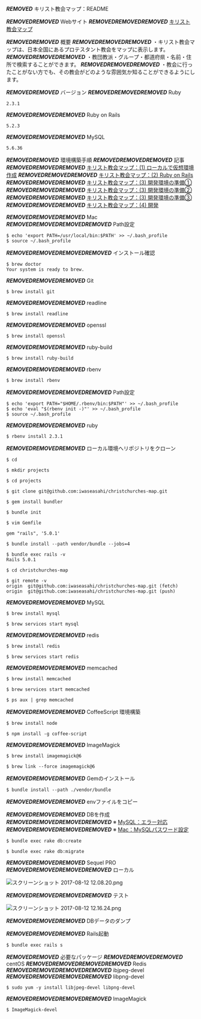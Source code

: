 ***REMOVED*** キリスト教会マップ：README

***REMOVED******REMOVED*** Webサイト
***REMOVED******REMOVED******REMOVED*** [キリスト教会マップ](https://www.christchurches-map.com/)

***REMOVED******REMOVED*** 概要
***REMOVED******REMOVED******REMOVED*** ・キリスト教会マップは、日本全国にあるプロテスタント教会をマップに表示します。
***REMOVED******REMOVED******REMOVED*** ・教団教派・グループ・都道府県・名前・住所で検索することができます。
***REMOVED******REMOVED******REMOVED*** ・教会に行ったことがない方でも、その教会がどのような雰囲気か知ることができるようにします。

***REMOVED******REMOVED*** バージョン
***REMOVED******REMOVED******REMOVED*** Ruby

````
2.3.1
````

***REMOVED******REMOVED******REMOVED*** Ruby on Rails

```
5.2.3
```

***REMOVED******REMOVED******REMOVED*** MySQL

```
5.6.36
```

***REMOVED******REMOVED*** 環境構築手順
***REMOVED******REMOVED******REMOVED*** 記事
***REMOVED******REMOVED******REMOVED*** [キリスト教会マップ：(1) ローカルで仮想環境作成](http://qiita.com/iwaseasahi/private/61859b1cc0fc451682f1)
***REMOVED******REMOVED******REMOVED*** [キリスト教会マップ：(2) Ruby on Rails](http://qiita.com/iwaseasahi/private/c54043ee76487074cc04)
***REMOVED******REMOVED******REMOVED*** [キリスト教会マップ：(3) 開発環境の準備①](http://qiita.com/iwaseasahi/private/55e038757425ba98e66a)
***REMOVED******REMOVED******REMOVED*** [キリスト教会マップ：(3) 開発環境の準備②](http://qiita.com/iwaseasahi/private/7e77b8b91ac90314e3c5)
***REMOVED******REMOVED******REMOVED*** [キリスト教会マップ：(3) 開発環境の準備③](http://qiita.com/iwaseasahi/private/b4dcafa83c442e71a21d)
***REMOVED******REMOVED******REMOVED*** [キリスト教会マップ：(4) 開発](http://qiita.com/iwaseasahi/private/b2a549cd9a64d62c01c8)

***REMOVED******REMOVED******REMOVED*** Mac
***REMOVED******REMOVED******REMOVED******REMOVED*** Path設定

```
$ echo 'export PATH=/usr/local/bin:$PATH' >> ~/.bash_profile
$ source ~/.bash_profile
```

***REMOVED******REMOVED******REMOVED******REMOVED*** インストール確認

```
$ brew doctor
Your system is ready to brew.
```

***REMOVED******REMOVED******REMOVED*** Git

```
$ brew install git
```

***REMOVED******REMOVED******REMOVED*** readline

```
$ brew install readline
```

***REMOVED******REMOVED******REMOVED*** openssl

```
$ brew install openssl
```

***REMOVED******REMOVED******REMOVED*** ruby-build

```
$ brew install ruby-build
```

***REMOVED******REMOVED******REMOVED*** rbenv

```
$ brew install rbenv
```

***REMOVED******REMOVED******REMOVED******REMOVED*** Path設定

```
$ echo 'export PATH="$HOME/.rbenv/bin:$PATH"' >> ~/.bash_profile
$ echo 'eval "$(rbenv init -)"' >> ~/.bash_profile
$ source ~/.bash_profile
```

***REMOVED******REMOVED******REMOVED*** ruby

```
$ rbenv install 2.3.1
```

***REMOVED******REMOVED******REMOVED*** ローカル環境へリポジトリをクローン

```
$ cd
```

```
$ mkdir projects
```

```
$ cd projects
```

```
$ git clone git@github.com:iwaseasahi/christchurches-map.git
```

```
$ gem install bundler
```

```
$ bundle init
```

```
$ vim Gemfile
```

```
gem "rails", '5.0.1'
```

```
$ bundle install --path vendor/bundle --jobs=4
```

```
$ bundle exec rails -v
Rails 5.0.1
```

```
$ cd christchurches-map
```

```
$ git remote -v
origin	git@github.com:iwaseasahi/christchurches-map.git (fetch)
origin	git@github.com:iwaseasahi/christchurches-map.git (push)
```

***REMOVED******REMOVED******REMOVED*** MySQL

```
$ brew install mysql
```

```
$ brew services start mysql
```

***REMOVED******REMOVED******REMOVED*** redis

```
$ brew install redis
```

```
$ brew services start redis
```

***REMOVED******REMOVED******REMOVED*** memcached

```
$ brew install memcached
```

```
$ brew services start memcached
```

```
$ ps aux | grep memcached
```

***REMOVED******REMOVED******REMOVED*** CoffeeScript 環境構築

```
$ brew install node
```

```
$ npm install -g coffee-script
```

***REMOVED******REMOVED******REMOVED*** ImageMagick

```
$ brew install imagemagick@6
```

```
$ brew link --force imagemagick@6
```

***REMOVED******REMOVED******REMOVED*** Gemのインストール

```
$ bundle install --path ./vendor/bundle
```

***REMOVED******REMOVED******REMOVED*** envファイルをコピー

***REMOVED******REMOVED******REMOVED*** DBを作成
***REMOVED******REMOVED******REMOVED******REMOVED*** ※ [MySQL：エラー対応](http://qiita.com/iwaseasahi/private/2c4fc7ad3419c720cccd)
***REMOVED******REMOVED******REMOVED******REMOVED*** ※ [Mac：MySQLパスワード設定](http://qiita.com/iwaseasahi/private/00b080c01bc028ba4516)

```
$ bundle exec rake db:create
```

```
$ bundle exec rake db:migrate
```

***REMOVED******REMOVED******REMOVED*** Sequel PRO
***REMOVED******REMOVED******REMOVED******REMOVED*** ローカル

![スクリーンショット 2017-08-12 12.08.20.png](https://qiita-image-store.s3.amazonaws.com/0/142810/68286332-23f1-cb53-b0aa-8699e59680c1.png "スクリーンショット 2017-08-12 12.08.20.png")

***REMOVED******REMOVED******REMOVED******REMOVED*** テスト

![スクリーンショット 2017-08-12 12.16.24.png](https://qiita-image-store.s3.amazonaws.com/0/142810/6c4058bd-7cf9-c574-283d-5c432372f127.png "スクリーンショット 2017-08-12 12.16.24.png")

***REMOVED******REMOVED******REMOVED*** DBデータのダンプ

***REMOVED******REMOVED******REMOVED*** Rails起動

```
$ bundle exec rails s
```

***REMOVED******REMOVED*** 必要なパッケージ
***REMOVED******REMOVED******REMOVED*** centOS
***REMOVED******REMOVED******REMOVED******REMOVED*** Redis
***REMOVED******REMOVED******REMOVED******REMOVED*** ibjpeg-devel
***REMOVED******REMOVED******REMOVED******REMOVED*** libpng-devel

```
$ sudo yum -y install libjpeg-devel libpng-devel
```

***REMOVED******REMOVED******REMOVED******REMOVED*** ImageMagick

```
$ ImageMagick-devel
```
